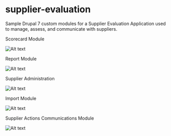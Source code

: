 # supplier-evaluation
Sample Drupal 7 custom modules for a Supplier Evaluation Application used to manage, assess, and communicate with suppliers.

Scorecard Module

![Alt text](/../Screenshots/Sample%20from%20Scorecard%20Module.PNG?raw=true "Scorecard")

Report Module

![Alt text](/../Screenshots/Sample%20from%20Report%20Module.PNG?raw=true "Scorecard Due Report")

Supplier Administration

![Alt text](/../Screenshots/Sample%20from%20Supplier%20Administration%20Module.PNG?raw=true "Supplier Admin List")

Import Module

![Alt text](/../Screenshots/Sample%20from%20Import%20Module.PNG?raw=true "Delivery Import Result")

Supplier Actions Communications Module

![Alt text](/../Screenshots/Sample%20from%20SAC%20Module.PNG?raw=true "Concern Incident")

